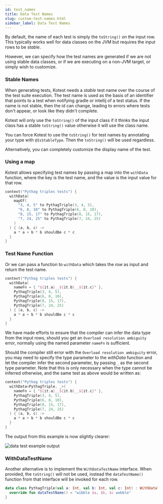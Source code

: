 ```yaml
---
id: test_names
title: Data Test Names
slug: custom-test-names.html
sidebar_label: Data Test Names
---
```



By default, the name of each test is simply the `toString()` on the input row.
This typically works well for data classes on the JVM but requires the input rows to be _stable_.

However, we can specify how the test names are generated if we are not using stable data classes, or if we are
executing on a non-JVM target, or simply wish to customize.

### Stable Names

When generating tests, Kotest needs a _stable_ test name over the course of the test suite execution.
The test name is used as the basis of an identifier that points to a test when notifying gradle or intellij of a test status.
If the name is not stable, then the id can change, leading to errors where
tests don't appear, or look like they didn't complete.

Kotest will only use the `toString()` of the input class if it thinks the input class has a stable `toString()` value
otherwise it will use the class name.

You can force Kotest to use the `toString()` for test names by annotating your type with `@IsStableType`. Then
the `toString()` will be used regardless.

Alternatively, you can completely customize the display name of the test.

### Using a map

Kotest allows specifying test names by passing a map into the `withData` function,
where the key is the test name, and the value is the input value for that row.

```kotlin
context("Pythag triples tests") {
  withData(
    mapOf(
      "3, 4, 5" to PythagTriple(3, 4, 5),
      "6, 8, 10" to PythagTriple(6, 8, 10),
      "8, 15, 17" to PythagTriple(8, 15, 17),
      "7, 24, 25" to PythagTriple(7, 24, 25)
    )
  ) { (a, b, c) ->
    a * a + b * b shouldBe c * c
  }
}
```



### Test Name Function

Or we can pass a function to `withData` which takes the _row_ as input and return the test name.

```kotlin
context("Pythag triples tests") {
  withData(
    nameFn = { "${it.a}__${it.b}__${it.c}" },
    PythagTriple(3, 4, 5),
    PythagTriple(6, 8, 10),
    PythagTriple(8, 15, 17),
    PythagTriple(7, 24, 25)
  ) { (a, b, c) ->
    a * a + b * b shouldBe c * c
  }
}
```

We have made efforts to ensure that the compiler can infer the data type from the input rows, should you get an
`Overload resolution ambiguity` error, normally using the named parameter `nameFn` is sufficient.

Should the compiler still error with the `Overload resolution ambiguity` error, you may need to specify the
type parameter to the _withData_ function and let the compiler infer the second parameter, by passing `_` as the second type parameter.
Note that this is only necessary when the type cannot be inferred otherwise, and the same test as above would be written as:

```kotlin
context("Pythag triples tests") {
  withData<PythagTriple, _>(
    nameFn = { "${it.a}__${it.b}__${it.c}" },
    PythagTriple(3, 4, 5),
    PythagTriple(6, 8, 10),
    PythagTriple(8, 15, 17),
    PythagTriple(7, 24, 25)
  ) { (a, b, c) ->
    a * a + b * b shouldBe c * c
  }
}
```

The output from this example is now slightly clearer:

![data test example output](datatest3.png)



### WithDataTestName

Another alternative is to implement the `WithDataTestName` interface. When provided, the `toString()` will not be used,
instead the `dataTestName()` function from that interface will be invoked for each row.

```kotlin
data class PythagTriple(val a: Int, val b: Int, val c: Int) : WithDataTestName {
  override fun dataTestName() = "wibble $a, $b, $c wobble"
}
```
